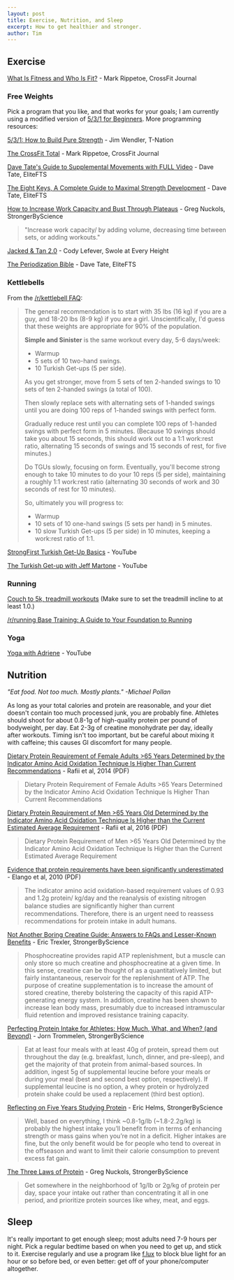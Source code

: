 ```yaml
---
layout: post
title: Exercise, Nutrition, and Sleep
excerpt: How to get healthier and stronger.
author: Tim
---
```


## Exercise  
[What Is Fitness and Who Is Fit?](/papers/CFJ-trial.pdf) - Mark Rippetoe, CrossFit Journal  

### Free Weights
Pick a program that you like, and that works for your goals; I am currently using a modified version of [5/3/1 for Beginners](https://thefitness.wiki/routines/5-3-1-for-beginners/). More programming resources: 

[5/3/1: How to Build Pure Strength](https://www.t-nation.com/workouts/531-how-to-build-pure-strength) - Jim Wendler, T-Nation  

[The CrossFit Total](/papers/52-2006_CFTotal.pdf) - Mark Rippetoe, CrossFit Journal  

[Dave Tate's Guide to Supplemental Movements with FULL Video](https://www.elitefts.com/education/supplemental-strength/) - Dave Tate, EliteFTS  

[The Eight Keys, A Complete Guide to Maximal Strength Development](https://www.elitefts.com/education/novice/efs-classic-the-eight-keys-a-complete-guide-to-maximal-strength-development/) - Dave Tate, EliteFTS  

[How to Increase Work Capacity and Bust Through Plateaus](https://www.strongerbyscience.com/increasing-work-capacity/) - Greg Nuckols, StrongerByScience  
> "Increase work capacity/ by adding volume, decreasing time between sets, or adding workouts." 

[Jacked & Tan 2.0](https://swoleateveryheight.blogspot.com/2016/07/jacked-tan-20.html) - Cody Lefever, Swole at Every Height  

[The Periodization Bible](http://www.elitefts.com/education/training/powerlifting/efs-classic-the-periodization-bible) - Dave Tate, EliteFTS  

### Kettlebells  
From the [/r/kettlebell FAQ](https://www.reddit.com/r/kettlebell/comments/3qxa4i/new_to_kettlebells_start_here_updated_for_2015/):

> The general recommendation is to start with 35 lbs (16 kg) if you are a guy, and 18-20 lbs (8-9 kg) if you are a girl. Unscientifically, I'd guess that these weights are appropriate for 90% of the population. 
>
> **Simple and Sinister** is the same workout every day, 5-6 days/week: 
> * Warmup  
> * 5 sets of 10 two-hand swings.  
> * 10 Turkish Get-ups (5 per side).  
>
> As you get stronger, move from 5 sets of ten 2-handed swings to 10 sets of ten 2-handed swings (a total of 100).  
>
> Then slowly replace sets with alternating sets of 1-handed swings until you are doing 100 reps of 1-handed swings with perfect form. 
>
> Gradually reduce rest until you can complete 100 reps of 1-handed swings with perfect form in 5 minutes. (Because 10 swings should take you about 15 seconds, this should work out to a 1:1 work:rest ratio, alternating 15 seconds of swings and 15 seconds of rest, for five minutes.) 
>
> Do TGUs slowly, focusing on form. Eventually, you'll become strong enough to take 10 minutes to do your 10 reps (5 per side), maintaining a roughly 1:1 work:rest ratio (alternating 30 seconds of work and 30 seconds of rest for 10 minutes). 
>
> So, ultimately you will progress to: 
> * Warmup  
> * 10 sets of 10 one-hand swings (5 sets per hand) in 5 minutes.  
> * 10 slow Turkish Get-ups (5 per side) in 10 minutes, keeping a work:rest ratio of 1:1.  

[StrongFirst Turkish Get-Up Basics](https://www.youtube.com/watch?v=0bWRPC49-KI) - YouTube  

[The Turkish Get-up with Jeff Martone](https://www.youtube.com/watch?v=VQq8I_n_hRE) - YouTube  

### Running  
[Couch to 5k, treadmill workouts](/_ref/c25k.html) (Make sure to set the treadmill incline to at least 1.0.)  

[/r/running Base Training: A Guide to Your Foundation to Running](https://www.reddit.com/r/running/comments/3bckeh/base_training_a_guide_to_your_foundation_to/)  

### Yoga  
[Yoga with Adriene](https://www.youtube.com/channel/UCFKE7WVJfvaHW5q283SxchA) - YouTube   

## Nutrition
*"Eat food. Not too much. Mostly plants." -Michael Pollan*  

As long as your total calories and protein are reasonable, and your diet doesn't contain too much processed junk, you are probably fine. Athletes should shoot for about 0.8-1g of high-quality protein per pound of bodyweight, per day. Eat 2-3g of creatine monohydrate per day, ideally after workouts. Timing isn't too important, but be careful about mixing it with caffeine; this causes GI discomfort for many people.  

[Dietary Protein Requirement of Female Adults >65 Years Determined by the Indicator Amino Acid Oxidation Technique Is Higher Than Current Recommendations](/papers/rafii2014.pdf) - Rafii et al, 2014 (PDF)  
> Dietary Protein Requirement of Female Adults >65 Years Determined by the Indicator Amino Acid Oxidation Technique Is Higher Than Current Recommendations  

[Dietary Protein Requirement of Men >65 Years Old Determined by the Indicator Amino Acid Oxidation Technique Is Higher than the Current Estimated Average Requirement](/papers/rafii2014.pdf) - Rafii et al, 2016 (PDF)  
> Dietary Protein Requirement of Men >65 Years Old Determined by the Indicator Amino Acid Oxidation Technique Is Higher than the Current Estimated Average Requirement  

[Evidence that protein requirements have been
significantly underestimated](/papers/elango2010.pdf) - Elango et al, 2010 (PDF)  
> The indicator amino acid oxidation-based requirement values of 0.93 and 1.2g protein/ kg/day and the reanalysis of existing nitrogen balance studies are signiﬁcantly higher than current recommendations. Therefore, there is an urgent need to reassess recommendations for protein intake in adult humans.  

[Not Another Boring Creatine Guide: Answers to FAQs and Lesser-Known Benefits](https://www.strongerbyscience.com/creatine/) - Eric Trexler, StrongerByScience  
> Phosphocreatine provides rapid ATP replenishment, but a muscle can only store so much creatine and phosphocreatine at a given time. In this sense, creatine can be thought of as a quantitatively limited, but fairly instantaneous, reservoir for the replenishment of ATP. The purpose of creatine supplementation is to increase the amount of stored creatine, thereby bolstering the capacity of this rapid ATP-generating energy system. In addition, creatine has been shown to increase lean body mass, presumably due to increased intramuscular fluid retention and improved resistance training capacity.

[Perfecting Protein Intake for Athletes: How Much, What, and When? (and Beyond)](https://www.strongerbyscience.com/athlete-protein-intake/) - Jorn Trommelen, StrongerByScience  
> Eat at least four meals with at least 40g of protein, spread them out throughout the day (e.g. breakfast, lunch, dinner, and pre-sleep), and get the majority of that protein from animal-based sources. In addition, ingest 5g of supplemental leucine before your meals or during your meal (best and second best option, respectively). If supplemental leucine is no option, a whey protein or hydrolyzed protein shake could be used a replacement (third best option).  

[Reflecting on Five Years Studying Protein](https://www.strongerbyscience.com/reflecting-on-five-years-studying-protein/) - Eric Helms, StrongerByScience  
> Well, based on everything, I think ~0.8-1g/lb (~1.8-2.2g/kg) is probably the highest intake you’ll benefit from in terms of enhancing strength or mass gains when you’re not in a deficit. Higher intakes are fine, but the only benefit would be for people who tend to overeat in the offseason and want to limit their calorie consumption to prevent excess fat gain.

[The Three Laws of Protein](https://www.strongerbyscience.com/the-three-laws-of-protein/) - Greg Nuckols, StrongerByScience  
> Get somewhere in the neighborhood of 1g/lb or 2g/kg of protein per day, space your intake out rather than concentrating it all in one period, and prioritize protein sources like whey, meat, and eggs.  

## Sleep
It's really important to get enough sleep; most adults need 7-9 hours per night. Pick a regular bedtime based on when you need to get up, and stick to it. Exercise regularly and use a program like [f.lux](https://justgetflux.com/) to block blue light for an hour or so before bed, or even better: get off of your phone/computer altogether.